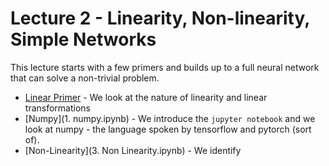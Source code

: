 # Lecture 2 - Linearity, Non-linearity, Simple Networks

This lecture starts with a few primers and builds up to a full neural network that can solve a non-trivial problem.

* [Linear Primer](linear_primer.pdf) - We look at the nature of linearity and linear transformations
* [Numpy](1. numpy.ipynb) - We introduce the `jupyter notebook` and we look at numpy - the language spoken by tensorflow and pytorch (sort of).
* [Non-Linearity](3. Non Linearity.ipynb) - We identify